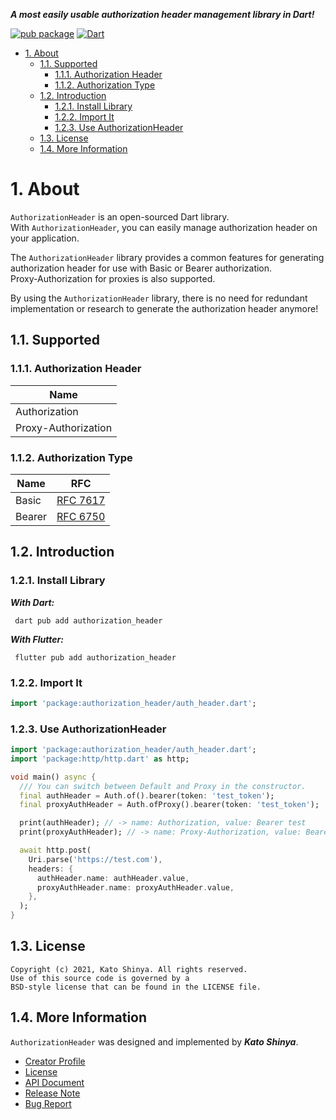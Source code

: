 **_A most easily usable authorization header management library in Dart!_**

[![pub package](https://img.shields.io/pub/v/authorization_header.svg)](https://pub.dev/packages/authorization_header)
[![Dart](https://github.com/myConsciousness/auth-header/actions/workflows/dart.yml/badge.svg)](https://github.com/myConsciousness/auth-header/actions/workflows/dart.yml)

<!-- TOC -->

- [1. About](#1-about)
  - [1.1. Supported](#11-supported)
    - [1.1.1. Authorization Header](#111-authorization-header)
    - [1.1.2. Authorization Type](#112-authorization-type)
  - [1.2. Introduction](#12-introduction)
    - [1.2.1. Install Library](#121-install-library)
    - [1.2.2. Import It](#122-import-it)
    - [1.2.3. Use AuthorizationHeader](#123-use-authorizationheader)
  - [1.3. License](#13-license)
  - [1.4. More Information](#14-more-information)

<!-- /TOC -->

# 1. About

`AuthorizationHeader` is an open-sourced Dart library.</br>
With `AuthorizationHeader`, you can easily manage authorization header on your application.

The `AuthorizationHeader` library provides a common features for generating authorization header for use with Basic or Bearer authorization.</br>
Proxy-Authorization for proxies is also supported.

By using the `AuthorizationHeader` library, there is no need for redundant implementation or research to generate the authorization header anymore!

## 1.1. Supported

### 1.1.1. Authorization Header

| Name                |
| ------------------- |
| Authorization       |
| Proxy-Authorization |

### 1.1.2. Authorization Type

| Name   | RFC                                                       |
| ------ | --------------------------------------------------------- |
| Basic  | [RFC 7617](https://datatracker.ietf.org/doc/html/rfc7617) |
| Bearer | [RFC 6750](https://datatracker.ietf.org/doc/html/rfc6750) |

## 1.2. Introduction

### 1.2.1. Install Library

**_With Dart:_**

```terminal
 dart pub add authorization_header
```

**_With Flutter:_**

```terminal
 flutter pub add authorization_header
```

### 1.2.2. Import It

```dart
import 'package:authorization_header/auth_header.dart';
```

### 1.2.3. Use AuthorizationHeader

```dart
import 'package:authorization_header/auth_header.dart';
import 'package:http/http.dart' as http;

void main() async {
  /// You can switch between Default and Proxy in the constructor.
  final authHeader = Auth.of().bearer(token: 'test_token');
  final proxyAuthHeader = Auth.ofProxy().bearer(token: 'test_token');

  print(authHeader); // -> name: Authorization, value: Bearer test
  print(proxyAuthHeader); // -> name: Proxy-Authorization, value: Bearer test

  await http.post(
    Uri.parse('https://test.com'),
    headers: {
      authHeader.name: authHeader.value,
      proxyAuthHeader.name: proxyAuthHeader.value,
    },
  );
}
```

## 1.3. License

```license
Copyright (c) 2021, Kato Shinya. All rights reserved.
Use of this source code is governed by a
BSD-style license that can be found in the LICENSE file.
```

## 1.4. More Information

`AuthorizationHeader` was designed and implemented by **_Kato Shinya_**.

- [Creator Profile](https://github.com/myConsciousness)
- [License](https://github.com/myConsciousness/auth-header/blob/main/LICENSE)
- [API Document](https://pub.dev/documentation/authorization_header/latest/authorization_header/authorization_header-library.html)
- [Release Note](https://github.com/myConsciousness/auth-header/releases)
- [Bug Report](https://github.com/myConsciousness/auth-header/issues)

